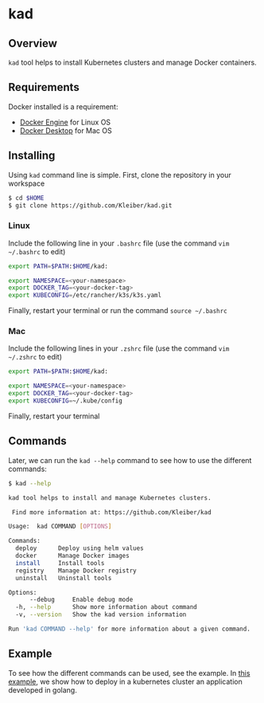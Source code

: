 # kad

## Overview

`kad` tool helps to install Kubernetes clusters and manage Docker containers.

## Requirements

Docker installed is a requirement:

- [Docker Engine](https://docs.docker.com/engine/install/ubuntu/) for Linux OS
- [Docker Desktop](https://docs.docker.com/docker-for-mac/install/) for Mac OS

## Installing

Using `kad` command line is simple. First, clone the repository in your workspace

```bash
$ cd $HOME
$ git clone https://github.com/Kleiber/kad.git
```

### Linux

Include the following line in your `.bashrc` file (use the command `vim ~/.bashrc` to edit)

```bash
export PATH=$PATH:$HOME/kad:

export NAMESPACE=<your-namespace>
export DOCKER_TAG=<your-docker-tag>
export KUBECONFIG=/etc/rancher/k3s/k3s.yaml
```

Finally, restart your terminal or run the command `source ~/.bashrc`

### Mac

Include the following lines in your `.zshrc` file (use the command `vim ~/.zshrc` to edit)

```bash
export PATH=$PATH:$HOME/kad:

export NAMESPACE=<your-namespace>
export DOCKER_TAG=<your-docker-tag>
export KUBECONFIG=~/.kube/config
```

Finally, restart your terminal

## Commands

Later, we can run the `kad --help` command to see how to use the different commands:

```bash
$ kad --help

kad tool helps to install and manage Kubernetes clusters.

 Find more information at: https://github.com/Kleiber/kad

Usage:  kad COMMAND [OPTIONS]

Commands:
  deploy      Deploy using helm values
  docker      Manage Docker images
  install     Install tools
  registry    Manage Docker registry
  uninstall   Uninstall tools

Options:
      --debug     Enable debug mode
  -h, --help      Show more information about command
  -v, --version   Show the kad version information

Run 'kad COMMAND --help' for more information about a given command.
```

## Example

To see how the different commands can be used, see the example. In [this example](./example), we show how to deploy in a kubernetes cluster an application developed in golang.
